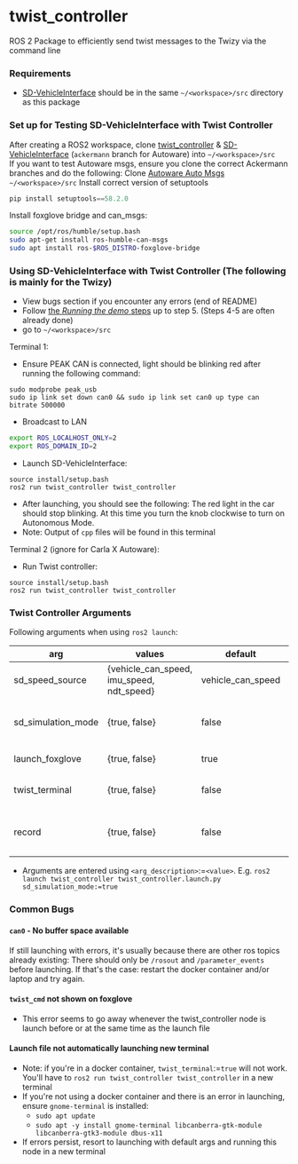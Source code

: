 # twist_controller
ROS 2 Package to efficiently send twist messages to the Twizy via the command line
### Requirements
- [SD-VehicleInterface](https://github.com/Monash-Connected-Autonomous-Vehicle/SD-VehicleInterface) should be in the same `~/<workspace>/src` directory as this package


### Set up for Testing SD-VehicleInterface with Twist Controller

After creating a ROS2 workspace, clone [twist_controller](https://github.com/Monash-Connected-Autonomous-Vehicle/twist_controller) & [SD-VehicleInterface](https://github.com/Monash-Connected-Autonomous-Vehicle/SD-VehicleInterface/tree/main) (`ackermann` branch for Autoware) into `~/<workspace>/src`  
If you want to test Autoware msgs, ensure you clone the correct Ackermann branches and do the following:
Clone [Autoware Auto Msgs](https://github.com/tier4/autoware_auto_msgs) `~/<workspace>/src`
Install correct version of setuptools
```python
pip install setuptools==58.2.0
```

Install foxglove bridge and can_msgs:
```bash
source /opt/ros/humble/setup.bash
sudo apt-get install ros-humble-can-msgs
sudo apt install ros-$ROS_DISTRO-foxglove-bridge
```


### Using SD-VehicleInterface with Twist Controller (The following is mainly for the Twizy)
- View bugs section if you encounter any errors (end of README)
- Follow [the *Running the demo* steps](https://www.notion.so/monashcav/Hardware-in-the-Loop-Demo-4eb8536a21734a2da9ecee6120d6be9f?pvs=4#5bb39aa187f34f40bfd06b62536a3b0c) up to step 5. (Steps 4-5 are often already done)
- go to `~/<workspace>/src`

Terminal 1:
- Ensure PEAK CAN is connected, light should be blinking red after running the following command: 
```
sudo modprobe peak_usb
sudo ip link set down can0 && sudo ip link set can0 up type can bitrate 500000
```
- Broadcast to LAN
```sh
export ROS_LOCALHOST_ONLY=2
export ROS_DOMAIN_ID=2
```
- Launch SD-VehicleInterface:
```
source install/setup.bash
ros2 run twist_controller twist_controller
```
- After launching, you should see the following: The red light in the car should stop blinking. At this time you turn the knob clockwise to turn on Autonomous Mode.
- Note: Output of `cpp` files will be found in this terminal

Terminal 2 (ignore for Carla X Autoware):
- Run Twist controller:
```
source install/setup.bash
ros2 run twist_controller twist_controller
```

### Twist Controller Arguments

Following arguments when using `ros2 launch`:

| arg                | values                                    | default   | description                                |
| ------------------ | ----------------------------------------- | --------- | ------------------------------------------ |
| sd_speed_source    | {vehicle_can_speed, imu_speed, ndt_speed} | vehicle_can_speed | Input vehicle speed                        |
| sd_simulation_mode | {true, false}                             | false      | Use on the car or on the Gazebo simulation |
| launch_foxglove    | {true, false}                             | true     | Launch foxglove bridge                     |
| twist_terminal     | {true, false}                             | false      | Create new terminal for twist controlling  |
| record     | {true, false}                             | false      | Record bag file of twist_cmd and sd_current_twist  |

- Arguments are entered using `<arg_description>`:=`<value>`. E.g. `ros2 launch twist_controller twist_controller.launch.py sd_simulation_mode:=true` 


### Common Bugs
#### `can0` - No buffer space available
If still launching with errors, it's usually because there are other ros topics already existing: There should only be `/rosout` and `/parameter_events` before launching.
If that's the case: restart the docker container and/or laptop and try again.


#### `twist_cmd` not shown on foxglove
- This error seems to go away whenever the twist_controller node is launch before or at the same time as the launch file


#### Launch file not automatically launching new terminal
- Note: if you're in a docker container, `twist_terminal`:=`true` will not work. You'll have to `ros2 run twist_controller twist_controller` in a new terminal
- If you're not using a docker container and there is an error in launching, ensure `gnome-terminal` is installed:
	- `sudo apt update`
	- `sudo apt -y install gnome-terminal libcanberra-gtk-module libcanberra-gtk3-module dbus-x11`
- If errors persist, resort to launching with default args and running this node in a new terminal
